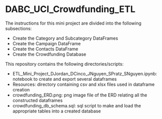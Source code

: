 # DABC_UCI_Crowdfunding_ETL

The instructions for this mini project are divided into the following subsections:
- Create the Category and Subcategory DataFrames
- Create the Campaign DataFrame
- Create the Contacts DataFrame
- Create the Crowdfunding Database

This repository contains the following directories/scripts:
- ETL_Mini_Project_DJordan_DCinco_JNguyen_SPratz_SNguyen.ipynb: notebook to create and export several dataframes
- Resources: directory containing csv and xlsx files used in dataframe creation
- crowdfunding_ERD.png: png image file of the ERD relating all the constructed dataframes
- crowdfunding_db_schema.sql: sql script to make and load the appropriate tables into a created database
